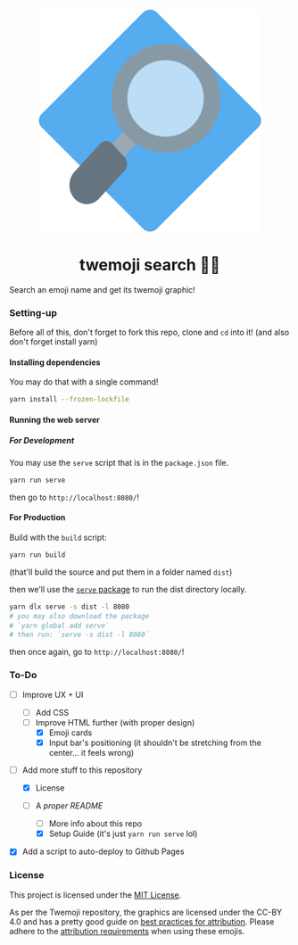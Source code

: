 <p align="center">
    <img src="/public/logo.svg">
</p>
<h1 align="center">twemoji search 🔷🔎</h1>

Search an emoji name and get its twemoji graphic!

### Setting-up

Before all of this, don't forget to fork this repo, clone and `cd` into it!
(and also don't forget install yarn)

#### Installing dependencies

You may do that with a single command!

```bash
yarn install --frozen-lockfile
```

#### Running the web server

##### For Development

You may use the `serve` script that is in the `package.json` file.

```bash
yarn run serve
```

then go to `http://localhost:8080/`!

#### For Production

Build with the `build` script:

```bash
yarn run build
```

(that'll build the source and put them in a folder named `dist`)

then we'll use the [`serve` package](https://github.com/vercel/serve) to run the dist directory locally.

```bash
yarn dlx serve -s dist -l 8080
# you may also download the package
# `yarn global add serve`
# then run: `serve -s dist -l 8080`
```

then once again, go to `http://localhost:8080/`!

### To-Do

- [ ] Improve UX + UI

  - [ ] Add CSS
  - [ ] Improve HTML further (with proper design)
    - [x] Emoji cards
    - [x] Input bar's positioning (it shouldn't be stretching from the center... it feels wrong)

- [ ] Add more stuff to this repository

  - [x] License
  - [ ] A _proper README_

    - [ ] More info about this repo
    - [x] Setup Guide (it's just `yarn run serve` lol)

- [x] Add a script to auto-deploy to Github Pages

### License

This project is licensed under the [MIT License](/LICENSE).

As per the Twemoji repository, the graphics are licensed under the CC-BY 4.0 and has a pretty good guide on [best practices for attribution](https://wiki.creativecommons.org/Best_practices_for_attribution). Please adhere to the [attribution requirements](https://github.com/twitter/twemoji#attribution-requirements) when using these emojis.
